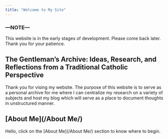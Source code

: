 ```yaml
---
title: "Welcome to My Site"
---
```


### —**NOTE**—

This website is in the early stages of development. Please come back later. Thank you for your patience.

## The Gentleman’s Archive: Ideas, Research, and Reflections from a Traditional Catholic Perspective

Thank you for vising my website. The purpose of this website is to serve as a personal archive for me where I can centralize my research on a variety of subjects and host my blog which will serve as a place to document thoughts in unstructured manner.

## [About Me](/About Me/)

Hello, click on the [About Me](/About Me/) section to know where to begin.

